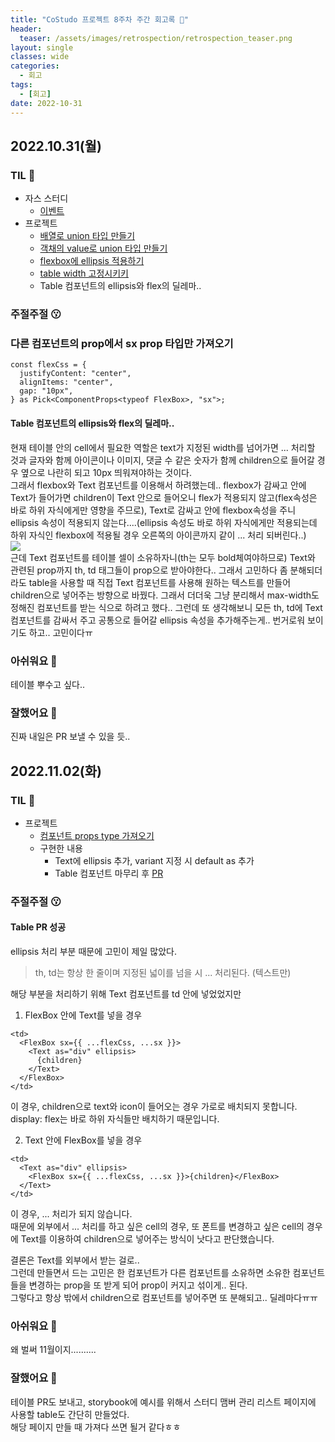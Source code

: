 ```yaml
---
title: "CoStudo 프로젝트 8주차 주간 회고록 🙂"
header:
  teaser: /assets/images/retrospection/retrospection_teaser.png
layout: single
classes: wide
categories:
  - 회고
tags:
  - [회고]
date: 2022-10-31
---
```


## 2022.10.31(월)

### TIL 🧐

- 자스 스터디
  - [이벤트](https://donyy.notion.site/40-370bc51a830d4cebb45466b36de4934b)
- 프로젝트
  - [배열로 union 타입 만들기](https://stackoverflow.com/questions/45251664/derive-union-type-from-tuple-array-values)
  - [객채의 value로 union 타입 만들기](https://bobbyhadz.com/blog/typescript-object-values-to-union)
  - [flexbox에 ellipsis 적용하기](https://frontdev.tistory.com/entry/Flexbox%EB%A1%9C-text-ellipsis-%ED%91%9C%ED%98%84%ED%95%98%EA%B8%B0)
  - [table width 고정시키키](https://www.codingfactory.net/10670)
  - Table 컴포넌트의 ellipsis와 flex의 딜레마..

### 주절주절 😗

### 다른 컴포넌트의 prop에서 sx prop 타입만 가져오기

```tsx
const flexCss = {
  justifyContent: "center",
  alignItems: "center",
  gap: "10px",
} as Pick<ComponentProps<typeof FlexBox>, "sx">;
```

#### Table 컴포넌트의 ellipsis와 flex의 딜레마..

현재 테이블 안의 cell에서 필요한 역할은 text가 지정된 width를 넘어가면 ... 처리할 것과 글자와 함께 아이콘이나 이미지, 댓글 수 같은 숫자가 함께 children으로 들어갈 경우 옆으로 나란히 되고 10px 띄워져야하는 것이다.  
그래서 flexbox와 Text 컴포넌트를 이용해서 하려했는데.. flexbox가 감싸고 안에 Text가 들어가면 children이 Text 안으로 들어오니 flex가 적용되지 않고(flex속성은 바로 하위 자식에게만 영향을 주므로), Text로 감싸고 안에 flexbox속성을 주니 ellipsis 속성이 적용되지 않는다....(ellipsis 속성도 바로 하위 자식에게만 적용되는데 하위 자식인 flexbox에 적용될 경우 오른쪽의 아이콘까지 같이 ... 처리 되버린다..)  
<img src='{{ "/assets/images/retrospection/2022-10-31.png" | relative_url }}'/>  
근데 Text 컴포넌트를 테이블 셀이 소유하자니(th는 모두 bold체여야하므로) Text와 관련된 prop까지 th, td 태그들이 prop으로 받아야한다.. 그래서 고민하다 좀 분해되더라도 table을 사용할 때 직접 Text 컴포넌트를 사용해 원하는 텍스트를 만들어 children으로 넣어주는 방향으로 바꿨다. 그래서 더더욱 그냥 분리해서 max-width도 정해진 컴포넌트를 받는 식으로 하려고 했다.. 그런데 또 생각해보니 모든 th, td에 Text 컴포넌트를 감싸서 주고 공통으로 들어갈 ellipsis 속성을 추가해주는게.. 번거로워 보이기도 하고.. 고민이다ㅠ

### 아쉬워요 🙁

테이블 뿌수고 싶다..

### 잘했어요 🙂

진짜 내일은 PR 보낼 수 있을 듯..

## 2022.11.02(화)

### TIL 🧐

- 프로젝트
  - [컴포넌트 props type 가져오기](https://stackoverflow.com/questions/43230765/typescript-react-access-component-property-types)
  - 구현한 내용
    - Text에 ellipsis 추가, variant 지정 시 default as 추가
    - Table 컴포넌트 마무리 후 [PR](https://github.com/Co-Studo/Co-Studo-front/pull/78)

### 주절주절 😗

#### Table PR 성공

ellipsis 처리 부분 때문에 고민이 제일 많았다.

> th, td는 항상 한 줄이며 지정된 넓이를 넘을 시 ... 처리된다. (텍스트만)

해당 부분을 처리하기 위해 Text 컴포넌트를 td 안에 넣었었지만

1. FlexBox 안에 Text를 넣을 경우

```tsx
<td>
  <FlexBox sx={{ ...flexCss, ...sx }}>
    <Text as="div" ellipsis>
      {children}
    </Text>
  </FlexBox>
</td>
```

이 경우, children으로 text와 icon이 들어오는 경우 가로로 배치되지 못합니다.  
display: flex는 바로 하위 자식들만 배치하기 때문입니다.

2. Text 안에 FlexBox를 넣을 경우

```tsx
<td>
  <Text as="div" ellipsis>
    <FlexBox sx={{ ...flexCss, ...sx }}>{children}</FlexBox>
  </Text>
</td>
```

이 경우, ... 처리가 되지 않습니다.  
때문에 외부에서 ... 처리를 하고 싶은 cell의 경우, 또 폰트를 변경하고 싶은 cell의 경우에 Text를 이용하여 children으로 넣어주는 방식이 낫다고 판단했습니다.

결론은 Text를 외부에서 받는 걸로..  
그런데 만들면서 드는 고민은 한 컴포넌트가 다른 컴포넌트를 소유하면 소유한 컴포넌트들을 변경하는 prop을 또 받게 되어 prop이 커지고 섞이게.. 된다.  
그렇다고 항상 밖에서 children으로 컴포넌트를 넣어주면 또 분해되고.. 딜레마다ㅠㅠ

### 아쉬워요 🙁

왜 벌써 11월이지..........

### 잘했어요 🙂

테이블 PR도 보내고, storybook에 예시를 위해서 스터디 맴버 관리 리스트 페이지에 사용할 table도 간단히 만들었다.  
해당 페이지 만들 때 가져다 쓰면 될거 같다ㅎㅎ
